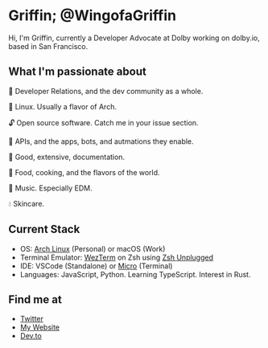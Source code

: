 # Griffin; @WingofaGriffin
Hi, I'm Griffin, currently a Developer Advocate at Dolby working on dolby.io, based in San Francisco.

## What I'm passionate about
🥑 Developer Relations, and the dev community as a whole.

🐧 Linux. Usually a flavor of Arch.

🔓 Open source software. Catch me in your issue section.

🤖 APIs, and the apps, bots, and autmations they enable.

📝 Good, extensive, documentation.

🥘 Food, cooking, and the flavors of the world.

🎵 Music. Especially EDM.

💧 Skincare.

## Current Stack
- OS: [Arch Linux](https://archlinux.org/) (Personal) or macOS (Work)
- Terminal Emulator: [WezTerm](https://github.com/wez/wezterm) on Zsh using [Zsh Unplugged](https://github.com/mattmc3/zsh_unplugged)
- IDE: VSCode (Standalone) or [Micro](https://github.com/zyedidia/micro) (Terminal)
- Languages: JavaScript, Python. Learning TypeScript. Interest in Rust.

## Find me at
- [Twitter](https://twitter.com/WingofaGriffin)
- [My Website](https://griffin.run)
- [Dev.to](https://dev.to/wingofagriffin)
